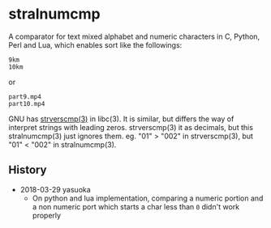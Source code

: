 stralnumcmp
===========

A comparator for text mixed alphabet and numeric characters in C,
Python, Perl and Lua, which enables sort like the followings:

    9km
    10km

or

    part9.mp4
    part10.mp4


GNU has [strverscmp(3)](http://www.gnu.org/software/libc/manual/html_node/String_002fArray-Comparison.html#index-strverscmp-571)
in libc(3).  It is similar, but differs the way of interpret strings with
leading zeros.   strverscmp(3) it as decimals, but this stralnumcmp(3)
just ignores them.  eg. "01" > "002" in strverscmp(3), but "01" < "002"
in stralnumcmp(3).

History
-------

- 2018-03-29 yasuoka
  - On python and lua implementation, comparing a numeric portion and a
    non numeric port which starts a char less than ``0`` didn't work
    properly
